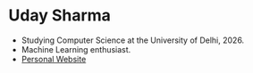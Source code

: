 # Uday Sharma

- Studying Computer Science at the University of Delhi, 2026.
- Machine Learning enthusiast.
- [Personal Website](https://usyntest.github.io)
